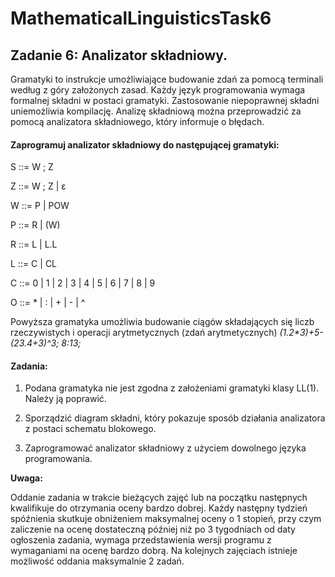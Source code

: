# MathematicalLinguisticsTask6
## Zadanie 6: Analizator składniowy.

Gramatyki to instrukcje umożliwiające budowanie zdań za pomocą terminali według z góry założonych zasad. Każdy język programowania wymaga formalnej składni w postaci gramatyki. Zastosowanie niepoprawnej składni uniemożliwia kompilację. Analizę składniową można przeprowadzić za pomocą analizatora składniowego, który informuje o błędach.

#### Zaprogramuj analizator składniowy do następującej gramatyki:

S  ::= W ; Z

Z  ::= W ; Z | ε

W ::= P | POW

P  ::= R | (W)

R ::= L | L.L

L ::= C | CL

C ::= 0 | 1 | 2 | 3 | 4 | 5 | 6 | 7 | 8 | 9

O ::= * | : | + | - | ^

Powyższa gramatyka umożliwia budowanie ciągów składających się liczb rzeczywistych i operacji arytmetycznych (zdań arytmetycznych)
<i>(1.2*3)+5-(23.4+3)^3; 8:13;</i>

#### Zadania:
1. Podana gramatyka nie jest zgodna z założeniami gramatyki klasy LL(1). Należy ją poprawić.

2. Sporządzić diagram składni, który pokazuje sposób działania analizatora z postaci schematu blokowego.

3. Zaprogramować analizator składniowy z użyciem dowolnego języka programowania.

<b>Uwaga:</b>

Oddanie zadania w trakcie bieżących zajęć lub na początku następnych kwalifikuje do otrzymania oceny bardzo dobrej. Każdy następny tydzień spóźnienia skutkuje obniżeniem maksymalnej oceny o 1 stopień, przy czym zaliczenie na ocenę dostateczną później niż po 3 tygodniach od daty ogłoszenia zadania, wymaga przedstawienia wersji programu z wymaganiami na ocenę bardzo dobrą. Na kolejnych zajęciach istnieje możliwość oddania maksymalnie 2 zadań.
